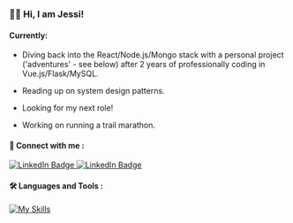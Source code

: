 ### :woman_technologist: Hi, I am Jessi!

#### Currently:

- Diving back into the React/Node.js/Mongo stack with a personal project ('adventures' - see below) after 2 years of professionally coding in Vue.js/Flask/MySQL.

- Reading up on system design patterns.

- Looking for my next role!

- Working on running a trail marathon.

#### :incoming_envelope:   Connect with me :
<a href="https://www.linkedin.com/in/jessivelazquez/" target="_blank">
  <img src="https://img.shields.io/badge/LinkedIn-blue?style=for-the-badge&logo=linkedin&logoColor=white" alt="LinkedIn Badge"/>
</a>
<a href="mailto:jessivelazq1@gmail.com" target="_blank">
  <img src="https://img.shields.io/badge/Gmail-red?style=for-the-badge&logo=gmail&logoColor=white" alt="LinkedIn Badge"/>
</a>

#### :hammer_and_wrench:   Languages and Tools :
[![My Skills](https://skillicons.dev/icons?i=js,py,ts,vue,react,flask,nodejs,html,css,mongodb,mysql,gcp,git,graphql,vscode)](https://skillicons.dev)

